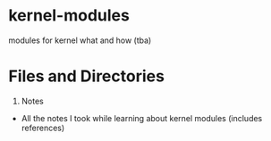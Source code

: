 # kernel-modules
modules for kernel what and how (tba)

# Files and Directories
1. Notes
-  All the notes I took while learning about kernel modules (includes references)

